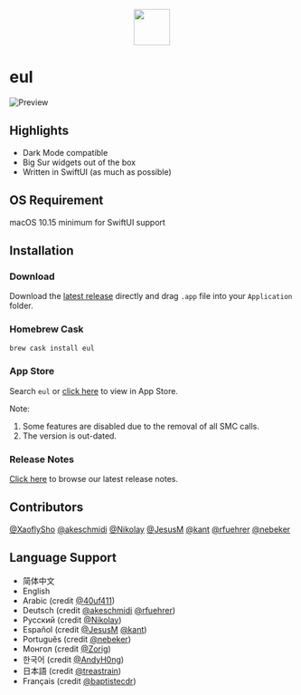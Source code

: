 <p align="center">
  <img src="https://user-images.githubusercontent.com/14722250/93017676-1a009c00-f5fd-11ea-9b8e-c69c2cd4fa89.png" height=64 />
</p>

# eul

![Preview](https://user-images.githubusercontent.com/14722250/98441501-afba3280-2139-11eb-8a04-949fac7ff6b2.jpg)

## Highlights

- Dark Mode compatible
- Big Sur widgets out of the box
- Written in SwiftUI (as much as possible)

## OS Requirement

macOS 10.15 minimum for SwiftUI support

## Installation

### Download

Download the [latest release](https://github.com/gao-sun/eul/releases/latest/download/eul.app.zip) directly and drag `.app` file into your `Application` folder.

### Homebrew Cask

```bash
brew cask install eul
```

### App Store

Search `eul` or [click here](https://apps.apple.com/us/app/eul/id1537133867) to view in App Store.

Note:

1. Some features are disabled due to the removal of all SMC calls.
2. The version is out-dated.

### Release Notes

[Click here](https://github.com/gao-sun/eul/releases/latest) to browse our latest release notes.

## Contributors

[@XaoflySho](https://github.com/XaoflySho) [@akeschmidi](https://github.com/akeschmidi) [@Nikolay](https://github.com/JiLiZART) [@JesusM](https://github.com/JesusM) [@kant](https://github.com/kant) [@rfuehrer](https://github.com/rfuehrer) [@nebeker](https://github.com/nebeker)

## Language Support

- 简体中文
- English
- Arabic (credit [@40uf411](https://github.com/40uf411))
- Deutsch (credit [@akeschmidi](https://github.com/akeschmidi) [@rfuehrer](https://github.com/rfuehrer))
- Русский (credit [@Nikolay](https://github.com/JiLiZART))
- Español (credit [@JesusM](https://github.com/JesusM) [@kant](https://github.com/kant))
- Português (credit [@nebeker](https://github.com/nebeker))
- Монгол (credit [@Zorig](https://github.com/Zorig))
- 한국어 (credit [@AndyH0ng](https://github.com/AndyH0ng))
- 日本語 (credit [@treastrain](https://github.com/treastrain))
- Français (credit [@baptistecdr](https://github.com/baptistecdr))
